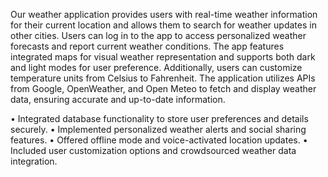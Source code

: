 Our weather application provides users with real-time weather information for their current location and allows them to search for weather updates in other cities.
Users can log in to the app to access personalized weather forecasts and report current weather conditions.
The app features integrated maps for visual weather representation and supports both dark and light modes for user preference.
Additionally, users can customize temperature units from Celsius to Fahrenheit.
The application utilizes APIs from Google, OpenWeather, and Open Meteo to fetch and display weather data, ensuring accurate and up-to-date information.

• Integrated database functionality to store user preferences and details securely.
• Implemented personalized weather alerts and social sharing features.
• Offered offline mode and voice-activated location updates.
• Included user customization options and crowdsourced weather data integration.

